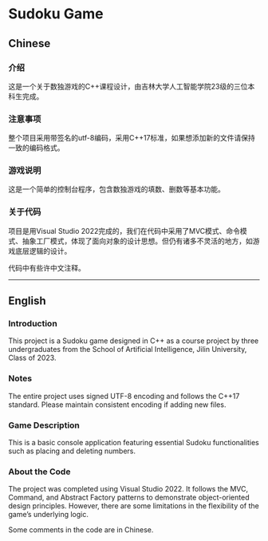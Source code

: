 # Sudoku Game

## Chinese

### 介绍

这是一个关于数独游戏的C++课程设计，由吉林大学人工智能学院23级的三位本科生完成。

### 注意事项

整个项目采用带签名的utf-8编码，采用C++17标准，如果想添加新的文件请保持一致的编码格式。

### 游戏说明

这是一个简单的控制台程序，包含数独游戏的填数、删数等基本功能。

### 关于代码

项目是用Visual Studio 2022完成的，我们在代码中采用了MVC模式、命令模式、抽象工厂模式，体现了面向对象的设计思想。但仍有诸多不灵活的地方，如游戏底层逻辑的设计。

代码中有些许中文注释。

---

## English

### Introduction

This project is a Sudoku game designed in C++ as a course project by three undergraduates from the School of Artificial Intelligence, Jilin University, Class of 2023.

### Notes

The entire project uses signed UTF-8 encoding and follows the C++17 standard. Please maintain consistent encoding if adding new files.

### Game Description

This is a basic console application featuring essential Sudoku functionalities such as placing and deleting numbers.

### About the Code

The project was completed using Visual Studio 2022. It follows the MVC, Command, and Abstract Factory patterns to demonstrate object-oriented design principles. However, there are some limitations in the flexibility of the game’s underlying logic.

Some comments in the code are in Chinese.
